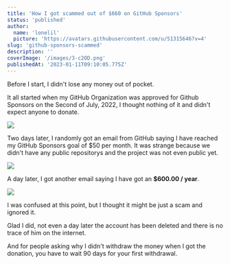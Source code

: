 ```yaml
---
title: 'How I got scammed out of $660 on GitHub Sponsors'
status: 'published'
author:
  name: 'lonelil'
  picture: 'https://avatars.githubusercontent.com/u/51315646?v=4'
slug: 'github-sponsors-scammed'
description: ''
coverImage: '/images/3-c2OD.png'
publishedAt: '2023-01-11T09:10:05.775Z'
---
```


Before I start, I didn't lose any money out of pocket.

It all started when my GitHub Organization was approved for Github Sponsors on the Second of July, 2022, I thought nothing of it and didn't expect anyone to donate.

![](/images/posts/github-sponsors-scammed/1.png)

Two days later, I randomly got an email from GitHub saying I have reached my GitHub Sponsors goal of $50 per month. It was strange because we didn't have any public repositorys and the project was not even public yet.

![](/images/posts/github-sponsors-scammed/2.png)

A day later, I got another email saying I have got an **$600.00 / year**.

![](/images/posts/github-sponsors-scammed/3.png)

I was confused at this point, but I thought it might be just a scam and ignored it.

Glad I did, not even a day later the account has been deleted and there is no trace of him on the internet.

And for people asking why I didn't withdraw the money when I got the donation, you have to wait 90 days for your first withdrawal.

